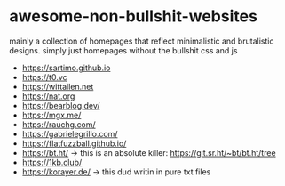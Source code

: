 # awesome-non-bullshit-websites

mainly a collection of homepages that reflect minimalistic and brutalistic designs. simply just homepages without the bullshit css and js

- https://sartimo.github.io
- https://t0.vc
- https://wittallen.net
- https://nat.org
- https://bearblog.dev/
- https://mgx.me/
- https://rauchg.com/
- https://gabrielegrillo.com/
- https://flatfuzzball.github.io/
- https://bt.ht/ -> this is an absolute killer: https://git.sr.ht/~bt/bt.ht/tree
- https://1kb.club/
- https://korayer.de/ -> this dud writin in pure txt files

